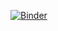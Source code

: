 [![Binder](https://mybinder.org/badge.svg)](https://mybinder.org/v2/gh/Emaasit/pydata-book/master)

